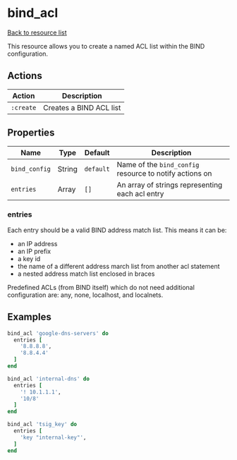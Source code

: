 # bind_acl

[Back to resource list](../README.md#resources)

This resource allows you to create a named ACL list within the BIND configuration.

## Actions

| Action    | Description             |
| --------- | ----------------------- |
| `:create` | Creates a BIND ACL list |

## Properties

| Name          | Type   | Default   | Description                                              |
| ------------- | ------ | --------- | -------------------------------------------------------- |
| `bind_config` | String | `default` | Name of the `bind_config` resource to notify actions on  |
| `entries`     | Array  | `[]`      | An array of strings representing each acl entry          |

### entries

Each entry should be a valid BIND address match list. This means it can be:

- an IP address
- an IP prefix
- a key id
- the name of a different address march list from another acl statement
- a nested address match list enclosed in braces

Predefined ACLs (from BIND itself) which do not need additional configuration are: any, none, localhost, and localnets.

## Examples

```ruby
bind_acl 'google-dns-servers' do
  entries [
    '8.8.8.8',
    '8.8.4.4'
  ]
end

bind_acl 'internal-dns' do
  entries [
    '! 10.1.1.1',
    '10/8'
  ]
end

bind_acl 'tsig_key' do
  entries [
    'key "internal-key"',
  ]
end
```
